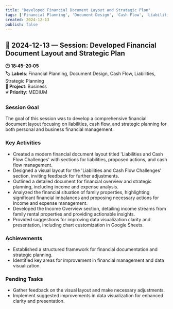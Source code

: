 ```yaml
---
title: "Developed Financial Document Layout and Strategic Plan"
tags: ['Financial Planning', 'Document Design', 'Cash Flow', 'Liabilities', 'Strategic Planning']
created: 2024-12-13
publish: false
---
```


## 📅 2024-12-13 — Session: Developed Financial Document Layout and Strategic Plan

**🕒 18:45–20:05**  
**🏷️ Labels**: Financial Planning, Document Design, Cash Flow, Liabilities, Strategic Planning  
**📂 Project**: Business  
**⭐ Priority**: MEDIUM  


### Session Goal
The goal of this session was to develop a comprehensive financial document layout focusing on liabilities, cash flow, and strategic planning for both personal and business financial management.

### Key Activities
- Created a modern financial document layout titled 'Liabilities and Cash Flow Challenges' with sections for liabilities, proposed actions, and cash flow management.
- Designed a visual layout for the 'Liabilities and Cash Flow Challenges' section, inviting feedback for further adjustments.
- Outlined a detailed document for financial overview and strategic planning, including income and expense analysis.
- Analyzed the financial situation of family properties, highlighting significant financial imbalances and proposing necessary actions for income and expense management.
- Developed the Income Overview section, detailing income streams from family rental properties and providing actionable insights.
- Provided suggestions for improving data visualization clarity and presentation, including chart customization in Google Sheets.

### Achievements
- Established a structured framework for financial documentation and strategic planning.
- Identified key areas for improvement in financial management and data visualization.

### Pending Tasks
- Gather feedback on the visual layout and make necessary adjustments.
- Implement suggested improvements in data visualization for enhanced clarity and presentation.
